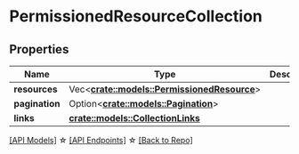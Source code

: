 # PermissionedResourceCollection

## Properties

Name | Type | Description | Notes
------------ | ------------- | ------------- | -------------
**resources** | Vec<**[crate::models::PermissionedResource](PermissionedResource.md)**> |  | 
**pagination** | Option<[**crate::models::Pagination**](Pagination.md)> |  | [optional]
**links** | [**crate::models::CollectionLinks**](CollectionLinks.md) |  | 

[[API Models]](./README.md#documentation-for-models) ☆ [[API Endpoints]](./README.md#documentation-for-api-endpoints) ☆ [[Back to Repo]](./README.md)


